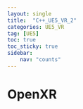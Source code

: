 ```yaml
---
layout: single
title:  "C++_UE5_VR_2"
categories: UE5_VR
tag: [UE5]
toc: true
toc_sticky: true
sidebar:
    nav: "counts"
---
```


# OpenXR
